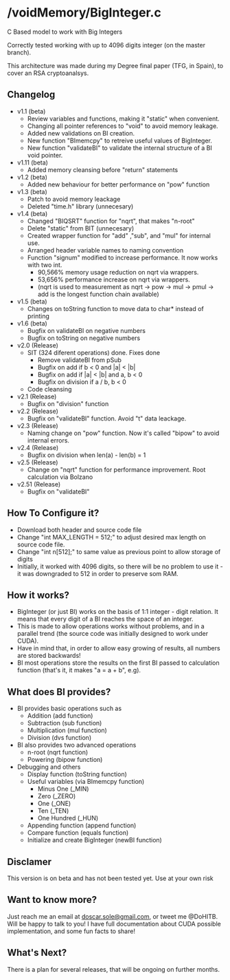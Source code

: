 # /voidMemory/BigInteger.c
C Based model to work with Big Integers

Correctly tested working with up to 4096 digits integer (on the master branch).

This architecture was made during my Degree final paper (TFG, in Spain), to cover an RSA cryptoanalsys.


## Changelog
 * v1.1 (beta)
   * Review variables and functions, making it "static" when convenient.
   * Changing all pointer references to "void" to avoid memory leakage.
   * Added new validations on BI creation.
   * New function "BImemcpy" to retreive useful values of BigInteger.
   * New function "validateBI" to validate the internal structure of a BI void pointer.
 * v1.11 (beta)
   * Added memory cleansing before "return" statements
 * v1.2 (beta)
   * Added new behaviour for better performance on "pow" function
 * v1.3 (beta)
   * Patch to avoid memory leackage
   * Deleted "time.h" library (unnecesary)
 * v1.4 (beta)
   * Changed "BIQSRT" function for "nqrt", that makes "n-root"
   * Delete "static" from BIT (unnecesary)
   * Created wrapper function for "add" ,"sub", and "mul" for internal use.
   * Arranged header variable names to naming convention
   * Function "signum" modified to increase performance. It now works with two int.
     * 90,566% memory usage reduction on nqrt via wrappers.
     * 53,656% performance increase on nqrt via wrappers.
     * (nqrt is used to measurement as nqrt -> pow -> mul -> pmul -> add is the longest function chain available)
 * v1.5 (beta)
   * Changes on toString function to move data to char* instead of printing
 * v1.6 (beta)
   * Bugfix on validateBI on negative numbers
   * Bugfix on toString on negative numbers
 * v2.0 (Release)
   * SIT (324 diferent operations) done. Fixes done
     * Remove validateBI from pSub
     * Bugfix on add if b < 0 and |a| < |b|
     * Bugfix on add if |a| < |b| and a, b < 0
     * Bugfix on division if a / b, b < 0
   * Code cleansing
 * v2.1 (Release)
   * Bugfix on "division" function
 * v2.2 (Release)
   * Bugfix on "validateBI" function. Avoid "t" data leackage.
 * v2.3 (Release)
   * Naming change on "pow" function. Now it's called "bipow" to avoid internal errors.
 * v2.4 (Release)
   * Bugfix on division when len(a) - len(b) = 1
 * v2.5 (Release)
   * Change on "nqrt" function for performance improvement. Root calculation via Bolzano
 * v2.51 (Release)
   * Bugfix on "validateBI"


## How To Configure it?
* Download both header and source code file
* Change "int MAX_LENGTH = 512;" to adjust desired max length on source code file. 
* Change "int n[512];" to same value as previous point to allow storage of digits
* Initially, it worked with 4096 digits, so there will be no problem to use it - it was downgraded to 512 in order to preserve som RAM.


## How it works?
* BigInteger (or just BI) works on the basis of 1:1 integer - digit relation. It means that every digit of a BI reaches the space of an integer.
* This is made to allow operations works without problems, and in a parallel trend (the source code was initially designed to work under CUDA).
* Have in mind that, in order to allow easy growing of results, all numbers are stored backwards!
* BI most operations store the results on the first BI passed to calculation function (that's it, it makes "a = a + b", e.g).


## What does BI provides?
* BI provides basic operations such as
  * Addition (add function)
  * Subtraction (sub function)
  * Multiplication (mul function)
  * Division (dvs function)
* BI also provides two advanced operations
  * n-root (nqrt function)
  * Powering (bipow function)
* Debugging and others
  * Display function (toString function)
  * Useful variables (via BImemcpy function)
    * Minus One (_MIN)
    * Zero (_ZERO)
    * One (_ONE)
    * Ten (_TEN)
    * One Hundred (_HUN)
  * Appending function (append function)
  * Compare function (equals function)
  * Initialize and create BigInteger (newBI function)
  
  
## Disclamer
This version is on beta and has not been tested yet. Use at your own risk


## Want to know more?
Just reach me an email at doscar.sole@gmail.com, or tweet me @DoHITB. Will be happy to talk to you!
I have full documentation about CUDA possible implementation, and some fun facts to share!


## What's Next?
There is a plan for several releases, that will be ongoing on further months.
